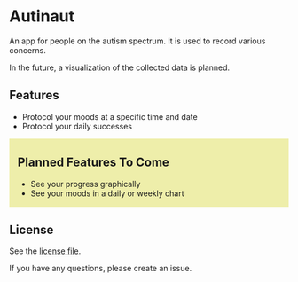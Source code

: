 # Autinaut
An app for people on the autism spectrum. It is used to record various concerns.

In the future, a visualization of the collected data is planned.

## Features
* Protocol your moods at a specific time and date
* Protocol your daily successes

<div style='background: #eea;
  padding-top: 1px;
  padding-right: 15px;
  padding-bottom: 2px;
  padding-left: 15px;'>
<h2>Planned Features To Come</h2>
<ul>
<li>See your progress graphically</li>
<li>See your moods in a daily or weekly chart</li>
</ul>
</div>

## License

See the [license file](https://github.com/velotist/Autinaut/blob/d442fe4e1311af054db7b1baea5af079ef1d8ca2/LICENSE.txt).

If you have any questions, please create an issue.
